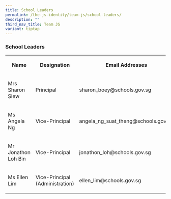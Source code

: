 ```yaml
---
title: School Leaders
permalink: /the-js-identity/team-js/school-leaders/
description: ""
third_nav_title: Team JS
variant: tiptap
---
```

<h3>School Leaders</h3>
<table style="minWidth: 75px">
<colgroup>
<col>
<col>
<col>
</colgroup>
<tbody>
<tr>
<th rowspan="1" colspan="1">
<p>Name</p>
</th>
<th rowspan="1" colspan="1">
<p>Designation</p>
</th>
<th rowspan="1" colspan="1">
<p>Email Addresses</p>
</th>
</tr>
<tr>
<td rowspan="1" colspan="1">
<p>Mrs Sharon Siew</p>
</td>
<td rowspan="1" colspan="1">
<p>Principal</p>
</td>
<td rowspan="1" colspan="1">
<p>sharon_boey@schools.gov.sg</p>
</td>
</tr>
<tr>
<td rowspan="1" colspan="1">
<p>Ms Angela Ng</p>
</td>
<td rowspan="1" colspan="1">
<p>Vice-Principal</p>
</td>
<td rowspan="1" colspan="1">
<p>angela_ng_suat_theng@schools.gov.sg</p>
</td>
</tr>
<tr>
<td rowspan="1" colspan="1">
<p>Mr Jonathon Loh Bin</p>
</td>
<td rowspan="1" colspan="1">
<p>Vice-Principal</p>
</td>
<td rowspan="1" colspan="1">
<p>jonathon_loh@schools.gov.sg</p>
</td>
</tr>
<tr>
<td rowspan="1" colspan="1">
<p>Ms Ellen Lim</p>
</td>
<td rowspan="1" colspan="1">
<p>Vice-Principal (Administration)</p>
</td>
<td rowspan="1" colspan="1">
<p>ellen_lim@schools.gov.sg</p>
</td>
</tr>
</tbody>
</table>
<p></p>